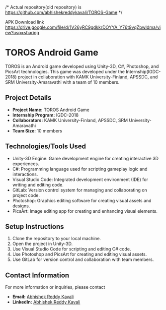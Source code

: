 /* Actual repository(old repository) is https://github.com/abhishekreddykavali/TOROS-Game */

APK Download link https://drive.google.com/file/d/1V26yRC9gdkkrDOYYA_Y76t9vqZbwIdma/view?usp=sharing

# TOROS Android Game

TOROS is an Android game developed using Unity-3D, C#, Photoshop, and PicsArt technologies. This game was developed under the Internship(IGDC-2018) project in collaboration with KAMK University-Finland, APSSDC, and SRM University-Amaravathi with a team of 10 members.

## Project Details

- **Project Name:** TOROS Android Game
- **Internship Program:** IGDC-2018
- **Collaborators:** KAMK University-Finland, APSSDC, SRM University-Amaravathi
- **Team Size:** 10 members

## Technologies/Tools Used

- Unity-3D Engine: Game development engine for creating interactive 3D experiences.
- C#: Programming language used for scripting gameplay logic and interactions.
- Visual Studio Code: Integrated development environment (IDE) for writing and editing code.
- GitLab: Version control system for managing and collaborating on project code.
- Photoshop: Graphics editing software for creating visual assets and designs.
- PicsArt: Image editing app for creating and enhancing visual elements.

## Setup Instructions

1. Clone the repository to your local machine.
2. Open the project in Unity-3D.
3. Use Visual Studio Code for scripting and editing C# code.
4. Use Photoshop and PicsArt for creating and editing visual assets.
5. Use GitLab for version control and collaboration with team members.

## Contact Information

For more information or inquiries, please contact
- **Email:** [Abhishek Reddy Kavali](mailto:abhishekreddy.k3@gmail.com)
- **LinkedIn:** [Abhishek Reddy Kavali](https://www.linkedin.com/in/abhishekreddykavali/)
